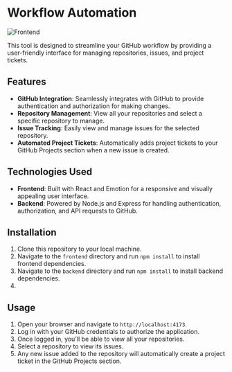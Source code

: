 # Workflow Automation
![Frontend](https://github.com/devzero-inc/workflow-automation-alternative/assets/93814858/ed844903-187a-487b-9353-785fb72819d8)

This tool is designed to streamline your GitHub workflow by providing a user-friendly interface for managing repositories, issues, and project tickets.

## Features

- **GitHub Integration**: Seamlessly integrates with GitHub to provide authentication and authorization for making changes.
- **Repository Management**: View all your repositories and select a specific repository to manage.
- **Issue Tracking**: Easily view and manage issues for the selected repository.
- **Automated Project Tickets**: Automatically adds project tickets to your GitHub Projects section when a new issue is created.

## Technologies Used

- **Frontend**: Built with React and Emotion for a responsive and visually appealing user interface.
- **Backend**: Powered by Node.js and Express for handling authentication, authorization, and API requests to GitHub.

## Installation

1. Clone this repository to your local machine.
2. Navigate to the `frontend` directory and run `npm install` to install frontend dependencies.
3. Navigate to the `backend` directory and run `npm install` to install backend dependencies.
4. 
## Usage

1. Open your browser and navigate to `http://localhost:4173`.
2. Log in with your GitHub credentials to authorize the application.
3. Once logged in, you'll be able to view all your repositories.
4. Select a repository to view its issues.
5. Any new issue added to the repository will automatically create a project ticket in the GitHub Projects section.


